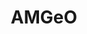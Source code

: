 ---
description: "Collaborative data science tool for high-latitude geospace observations\n\
  \n AMGeO is a collaborative data science platform for the geospace science community\
  \ for bringing together a diverse set of heterogeneous geospace observations from\
  \ NSF-funded facility programs and individual community users to obtain complete\
  \ maps of high-latitude ionospheric electrodynamics for scientific discovery and\
  \ space weather research. The platform is made of the AMGeO open-source software\
  \ and web application services that facilitate the data acquisition and pre-processing\
  \ steps that are otherwise prohibitively labor-intensive. It is developed at the\
  \ University of Colorado Boulder by the AMGeO Team, with support from the NSF Earth\
  \ Cube program. "
notes: Currently AMGeO is capable of ingesting SuperDARN and SuperMAG data. In future
  AMGeO software releases, AMGeO will be able to use other types of data, such as
  Iridium magnetic fields provided by the AMPERE program
record_last_updated: Mon, 14 Feb 2022 17:46:54 GMT
relationship_description: 'Provides access to SuperMAG and SuperDARN data and the
  Assimilative Mapping of Ionospheric Electrodynamics (AMIE) model


  Dependencies: geospacepy-lite; OvationPyme; apexpy


  Data Dependencies: availability of SuperDARN and SuperMAG data for the selected
  datetime'
relationships:
- supermag
- superdarn
- ovationpyme
- geospacepy_lite
shortname: amgeo
title: AMGeO
type: access tool
uuid: 2611ac23-0c52-4495-8010-3392f25ec53f
website_link: https://amgeo.colorado.edu/home
---